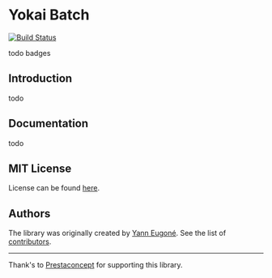 # Yokai Batch

[![Build Status](https://travis-ci.org/yokai-php/batch.svg?branch=master)](https://travis-ci.org/yokai-php/batch)

todo badges

## Introduction

todo


## Documentation

todo


## MIT License

License can be found [here](LICENSE).


## Authors

The library was originally created by [Yann Eugoné](https://github.com/yann-eugone).
See the list of [contributors](https://github.com/yokai-php/batch/contributors).


---

Thank's to [Prestaconcept](https://github.com/prestaconcept) for supporting this library.
